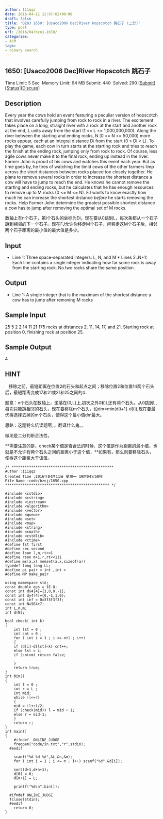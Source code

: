```yaml
---
author: 111qqz
date: 2016-04-11 12:07:02+00:00
draft: false
title: 'BZOJ 1650: [Usaco2006 Dec]River Hopscotch 跳石子 (二分)'
type: post
url: /2016/04/bzoj-1650/
categories:
- ACM
tags:
- binary search
---
```





## 1650: [Usaco2006 Dec]River Hopscotch 跳石子


Time Limit: 5 Sec  Memory Limit: 64 MB
Submit: 440  Solved: 290
[[Submit](http://www.lydsy.com/JudgeOnline/submitpage.php?id=1650)][[Status](http://www.lydsy.com/JudgeOnline/problemstatus.php?id=1650)][[Discuss](http://www.lydsy.com/JudgeOnline/bbs.php?id=1650)]


## Description






Every year the cows hold an event featuring a peculiar version of hopscotch that involves carefully jumping from rock to rock in a river. The excitement takes place on a long, straight river with a rock at the start and another rock at the end, L units away from the start (1 <= L <= 1,000,000,000). Along the river between the starting and ending rocks, N (0 <= N <= 50,000) more rocks appear, each at an integral distance Di from the start (0 < Di < L). To play the game, each cow in turn starts at the starting rock and tries to reach the finish at the ending rock, jumping only from rock to rock. Of course, less agile cows never make it to the final rock, ending up instead in the river. Farmer John is proud of his cows and watches this event each year. But as time goes by, he tires of watching the timid cows of the other farmers limp across the short distances between rocks placed too closely together. He plans to remove several rocks in order to increase the shortest distance a cow will have to jump to reach the end. He knows he cannot remove the starting and ending rocks, but he calculates that he has enough resources to remove up to M rocks (0 <= M <= N). FJ wants to know exactly how much he can increase the shortest distance *before* he starts removing the rocks. Help Farmer John determine the greatest possible shortest distance a cow has to jump after removing the optimal set of M rocks.

数轴上有n个石子，第i个石头的坐标为Di，现在要从0跳到L，每次条都从一个石子跳到相邻的下一个石子。现在FJ允许你移走M个石子，问移走这M个石子后，相邻两个石子距离的最小值的最大值是多少。






## Input






* Line 1: Three space-separated integers: L, N, and M * Lines 2..N+1: Each line contains a single integer indicating how far some rock is away from the starting rock. No two rocks share the same position.






## Output






* Line 1: A single integer that is the maximum of the shortest distance a cow has to jump after removing M rocks






## Sample Input




25 5 2
2
14
11
21
175 rocks at distances 2, 11, 14, 17, and 21. Starting rock at position
0, finishing rock at position 25.






## Sample Output




4





## HINT






   移除之前，最短距离在位置2的石头和起点之间；移除位置2和位置14两个石头后，最短距离变成17和21或21和25之间的4．








题意：n个石头在数轴上，坐落在(0,L)上,初次之外0和L还有两个石头。从0跳到L,每次只能跳相邻的石头，现在要移除m个石头，设dm=min(d[i+1]-d[i]),现在要最优得选择去掉的m个石头，使得这个最小值dm最大。

思路：这题特么坑读题啊。。翻译什么鬼。。

做法是二分判断合法性。

**需要注意的是，check某个值是否合法的时候，这个值是作为距离的最小值，也就是不允许有两个石头之间的距离小于这个值，**如果有，那么则要移除石头，使得这个距离大于该值。





    
    /* ***********************************************
    Author :111qqz
    Created Time :2016年04月11日 星期一 19时04分50秒
    File Name :code/bzoj/1650.cpp
    ************************************************ */
    
    #include <cstdio>
    #include <cstring>
    #include <iostream>
    #include <algorithm>
    #include <vector>
    #include <queue>
    #include <set>
    #include <map>
    #include <string>
    #include <cmath>
    #include <cstdlib>
    #include <ctime>
    #define fst first
    #define sec second
    #define lson l,m,rt<<1
    #define rson m+1,r,rt<<1|1
    #define ms(a,x) memset(a,x,sizeof(a))
    typedef long long LL;
    #define pi pair < int ,int >
    #define MP make_pair
    
    using namespace std;
    const double eps = 1E-8;
    const int dx4[4]={1,0,0,-1};
    const int dy4[4]={0,-1,1,0};
    const int inf = 0x3f3f3f3f;
    const int N=5E4+7;
    int L,n,m;
    int d[N];
    
    bool check( int k)
    {
        int lst = 0 ;
        int cnt = 0 ;
        for ( int i = 1 ; i <= n+1 ; i++)
        {
    	if (d[i]-d[lst]<k) cnt++;
    	else lst = i;
    	if (cnt>m) return false;
    
        }
        return true;
    }
    int bin()
    {
        int l = 0 ;
        int r = L ;
        int mid;
        while (l<=r)
        {
    	mid = (l+r)/2;
    	if (check(mid)) l = mid + 1;
    	else r = mid-1;
        }
        return r;
    }
    int main()
    {
    	#ifndef  ONLINE_JUDGE 
    	freopen("code/in.txt","r",stdin);
      #endif
    
    	scanf("%d %d %d",&L,&n,&m);
    	for ( int i = 1 ; i <= n ; i++) scanf("%d",&d[i]);
    	
    	sort(d+1,d+n+1);
    	d[0] = 0;
    	d[n+1] = L;
    
    	printf("%d\n",bin());
    	
      #ifndef ONLINE_JUDGE  
      fclose(stdin);
      #endif
        return 0;
    }
    
